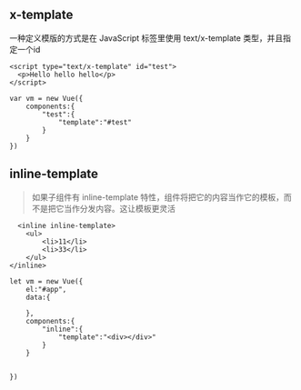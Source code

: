 ## x-template 

一种定义模版的方式是在 JavaScript 标签里使用 text/x-template 类型，并且指定一个id

    <script type="text/x-template" id="test">
      <p>Hello hello hello</p>
    </script>
    
    var vm = new Vue({
        components:{
            "test":{
                "template":"#test"
            }
        }
    })
    
    
## inline-template

> 如果子组件有 inline-template 特性，组件将把它的内容当作它的模板，而不是把它当作分发内容。这让模板更灵活

      <inline inline-template>
        <ul>
            <li>11</li>
            <li>33</li>
        </ul>
    </inline>
    
    let vm = new Vue({
        el:"#app",
        data:{

        },
        components:{
            "inline":{
                "template":"<div></div>"
            }
        }


    })
